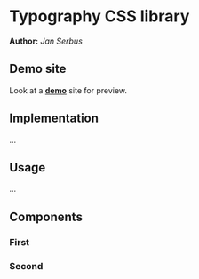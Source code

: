 # Typography CSS library
**Author:** *Jan Serbus*
## Demo site
Look at a **[demo](https://pslib-cz.github.io/2022l4web-css-typographic-library-janserbus/)** site for preview.
## Implementation
...
## Usage
...
## Components
### First
### Second
